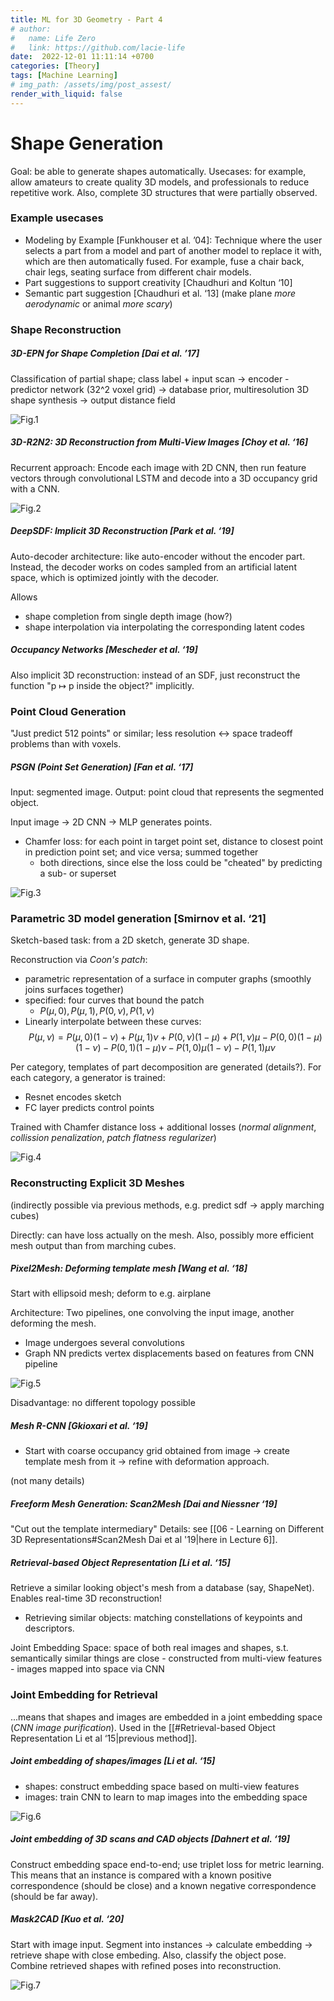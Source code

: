 ```yaml
---
title: ML for 3D Geometry - Part 4
# author:
#   name: Life Zero
#   link: https://github.com/lacie-life
date:  2022-12-01 11:11:14 +0700
categories: [Theory]
tags: [Machine Learning]
# img_path: /assets/img/post_assest/
render_with_liquid: false
---
```


# Shape Generation

Goal: be able to generate shapes automatically. Usecases: for example, allow amateurs to create quality 3D models, and professionals to reduce repetitive work. Also, complete 3D structures that were partially observed.

### Example usecases
- Modeling by Example [Funkhouser et al. ’04]: Technique where the user selects a part from a model and part of another model to replace it with, which are then automatically fused. For example, fuse a chair back, chair legs, seating surface from different chair models.
- Part suggestions to support creativity [Chaudhuri and Koltun ‘10]
- Semantic part suggestion [Chaudhuri et al. ‘13] (make plane *more aerodynamic* or animal *more scary*)


### Shape Reconstruction

##### 3D-EPN for Shape Completion [Dai et al. ’17]
Classification of partial shape; class label + input scan -> encoder - predictor network (32^2 voxel grid) -> database prior, multiresolution 3D shape synthesis -> output distance field

![Fig.1](https://github.com/lacie-life/lacie-life.github.io/blob/main/assets/img/post_assest/3d-epn.png?raw=true)


##### 3D-R2N2: 3D Reconstruction from Multi-View Images [Choy et al. ‘16]
Recurrent approach: Encode each image with 2D CNN, then run feature vectors through convolutional LSTM and decode into a 3D occupancy grid with a CNN.

![Fig.2](https://github.com/lacie-life/lacie-life.github.io/blob/main/assets/img/post_assest/3d-R2N2.png?raw=true)


##### DeepSDF: Implicit 3D Reconstruction [Park et al. ‘19]
Auto-decoder architecture: like auto-encoder without the encoder part. Instead, the decoder works on codes sampled from an artificial latent space, which is optimized jointly with the decoder.

Allows
- shape completion from single depth image (how?)
- shape interpolation via interpolating the corresponding latent codes


##### Occupancy Networks [Mescheder et al. ‘19]
Also implicit 3D reconstruction: instead of an SDF, just reconstruct the function "p $\mapsto$ p inside the object?" implicitly.

### Point Cloud Generation
"Just predict 512 points" or similar; less resolution <-> space tradeoff problems than with voxels.

##### PSGN (Point Set Generation) [Fan et al. ‘17]
Input: segmented image. Output: point cloud that represents the segmented object.

Input image -> 2D CNN -> MLP generates points.
- Chamfer loss: for each point in target point set, distance to closest point in prediction point set; and vice versa; summed together
	- both directions, since else the loss could be "cheated" by predicting a sub- or superset

![Fig.3](https://github.com/lacie-life/lacie-life.github.io/blob/main/assets/img/post_assest/psgn.png?raw=true)


### Parametric  3D model generation [Smirnov et al. ‘21]
Sketch-based task: from a 2D sketch, generate 3D shape. 

Reconstruction via *Coon's patch*:
- parametric representation of a surface in computer graphs (smoothly joins surfaces together)
- specified: four curves that bound the patch
	- $P(\mu, 0), P(\mu, 1), P(0, \nu), P(1, \nu)$
- Linearly interpolate between these curves: 
$$P(\mu, \nu) = P(\mu, 0)(1 - \nu) + P(\mu, 1)\nu + P(0, \nu)(1-\mu) + P(1, \nu)\mu - P(0, 0)(1 - \mu)(1-\nu) - P(0, 1)(1-\mu)\nu - P(1,0)\mu(1-\nu) - P(1,1)\mu\nu$$

Per category, templates of part decomposition are generated (details?). For each category, a generator is trained:
- Resnet encodes sketch
- FC layer predicts control points

Trained with Chamfer distance loss + additional losses (*normal alignment*, *collission penalization*, *patch flatness regularizer*)

![Fig.4](https://github.com/lacie-life/lacie-life.github.io/blob/main/assets/img/post_assest/parametric-3d-models.png?raw=true)

### Reconstructing Explicit 3D Meshes
(indirectly possible via previous methods, e.g. predict sdf -> apply marching cubes)

Directly: can have loss actually on the mesh. Also, possibly more efficient mesh output than from marching cubes.

##### Pixel2Mesh: Deforming template mesh [Wang et al. ‘18]
Start with ellipsoid mesh; deform to e.g. airplane

Architecture: Two pipelines, one convolving the input image, another deforming the mesh.
- Image undergoes several convolutions
- Graph NN predicts vertex displacements based on features from CNN pipeline

![Fig.5](https://github.com/lacie-life/lacie-life.github.io/blob/main/assets/img/post_assest/pixel2mesh.png?raw=true)

Disadvantage: no different topology possible

##### Mesh R-CNN [Gkioxari et al. ‘19]
- Start with coarse occupancy grid obtained from image -> create template mesh from it -> refine with deformation approach.

(not many details)


##### Freeform Mesh Generation: Scan2Mesh [Dai and Niessner ‘19]
"Cut out the template intermediary"
Details: see [[06 - Learning on Different 3D Representations#Scan2Mesh Dai et al '19|here in Lecture 6]].

##### Retrieval-based Object Representation [Li et al. ‘15]
Retrieve a similar looking object's mesh from a database (say, ShapeNet). Enables real-time 3D reconstruction!

- Retrieving similar objects: matching constellations of keypoints and descriptors.

Joint Embedding Space: space of both real images and shapes, s.t. semantically similar things are close
	- constructed from multi-view features
	- images mapped into space via CNN
	
### Joint Embedding for Retrieval
...means that shapes and images are embedded in a joint embedding space (*CNN image purification*). Used in the [[#Retrieval-based Object Representation Li et al ‘15|previous method]].

##### Joint embedding of shapes/images  [Li et al. ‘15]

- shapes: construct embedding space based on multi-view features
- images: train CNN to learn to map images into the embedding space

![Fig.6](https://github.com/lacie-life/lacie-life.github.io/blob/main/assets/img/post_assest/joint-embedding.png?raw=true)

##### Joint embedding of 3D scans and CAD objects [Dahnert et al. ‘19]
Construct embedding space end-to-end; use triplet loss for metric learning. This means that an instance is compared with a known positive correspondence (should be close) and a known negative correspondence (should be far away).
	
	
##### Mask2CAD [Kuo et al. ‘20]
Start with image input. Segment into instances -> calculate embedding -> retrieve shape with close embeding. Also, classify the object pose. Combine retrieved shapes with refined poses into reconstruction.

![Fig.7](https://github.com/lacie-life/lacie-life.github.io/blob/main/assets/img/post_assest/mask2cad.png?raw=true)

